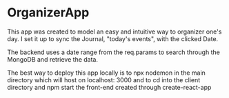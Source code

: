# OrganizerApp
This app was created to model an easy and intuitive way to organizer one's day. I set it up to sync the Journal, "today's events", with the clicked Date. 

The backend uses a date range from the req.params to search through the MongoDB and retrieve the data. 

The best way to deploy this app locally is to npx nodemon in the main directory which will host on localhost: 3000
and to cd into the client directory and npm start the front-end created through create-react-app
